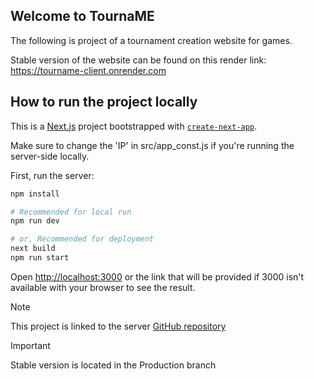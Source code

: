 ## Welcome to TournaME

The following is project of a tournament creation website for games.

Stable version of the website can be found on this render link: https://tourname-client.onrender.com

## How to run the project locally

This is a [Next.js](https://nextjs.org/) project bootstrapped with [`create-next-app`](https://github.com/vercel/next.js/tree/canary/packages/create-next-app).

Make sure to change the 'IP' in src/app_const.js if you're running the server-side locally.

First, run the server:

```bash
npm install

# Recommended for local run
npm run dev

# or, Recommended for deployment
next build
npm run start
```

Open [http://localhost:3000](http://localhost:3000) or the link that will be provided if 3000 isn't available with your browser to see the result.

> [!NOTE]
> This project is linked to the server [GitHub repository](github.com/Player1IL/TournaME/)

> [!IMPORTANT]
> Stable version is located in the Production branch
